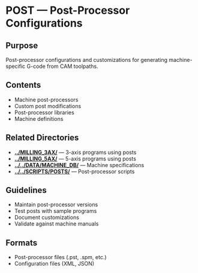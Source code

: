 # POST — Post-Processor Configurations

## Purpose
Post-processor configurations and customizations for generating machine-specific G-code from CAM toolpaths.

## Contents
- Machine post-processors
- Custom post modifications
- Post-processor libraries
- Machine definitions

## Related Directories
- **[../MILLING_3AX/](../MILLING_3AX/)** — 3-axis programs using posts
- **[../MILLING_5AX/](../MILLING_5AX/)** — 5-axis programs using posts
- **[../../DATA/MACHINE_DB/](../../DATA/MACHINE_DB/)** — Machine specifications
- **[../../SCRIPTS/POSTS/](../../SCRIPTS/POSTS/)** — Post-processor scripts

## Guidelines
- Maintain post-processor versions
- Test posts with sample programs
- Document customizations
- Validate against machine manuals

## Formats
- Post-processor files (.pst, .spm, etc.)
- Configuration files (XML, JSON)
